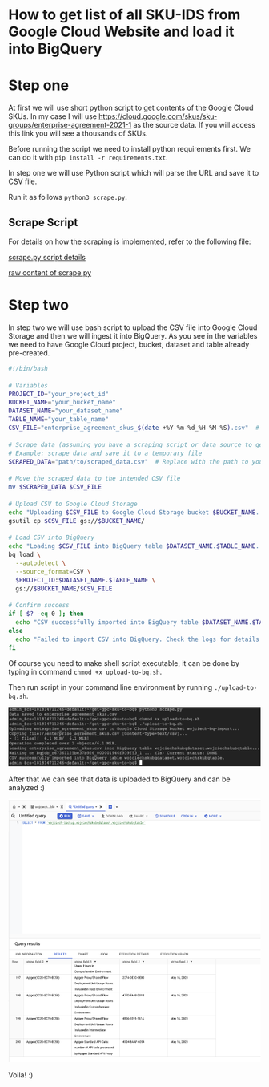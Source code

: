 # How to get list of all SKU-IDS from Google Cloud Website and load it into BigQuery

# Step one

At first we will use short python script to get contents of the Google Cloud SKUs. In my case I will use https://cloud.google.com/skus/sku-groups/enterprise-agreement-2021-1 as the source data. If you will access this link you will see a thousands of SKUs.

Before running the script we need to install python requirements first. We can do it with `pip install -r requirements.txt`.

In step one we will use Python script which will parse the URL and save it to CSV file.

Run it as follows `python3 scrape.py`.

## Scrape Script
For details on how the scraping is implemented, refer to the following file:

[scrape.py script details](https://github.com/wojciehm/get-gpc-sku-to-bq/blob/main/scrape.py)

[raw content of scrape.py](https://github.com/wojciehm/get-gpc-sku-to-bq/blob/main/scrape.py)



# Step two
In step two we will use bash script to upload the CSV file into Google Cloud Storage and then we will ingest it into BigQuery. As you see in the variables we need to have Google Cloud project, bucket, dataset and table already pre-created.

```bash
#!/bin/bash

# Variables
PROJECT_ID="your_project_id"
BUCKET_NAME="your_bucket_name"
DATASET_NAME="your_dataset_name"
TABLE_NAME="your_table_name"
CSV_FILE="enterprise_agreement_skus_$(date +%Y-%m-%d_%H-%M-%S).csv"  # Updated filename with date and time

# Scrape data (assuming you have a scraping script or data source to generate this)
# Example: scrape data and save it to a temporary file
SCRAPED_DATA="path/to/scraped_data.csv"  # Replace with the path to your actual scraped CSV

# Move the scraped data to the intended CSV file
mv $SCRAPED_DATA $CSV_FILE

# Upload CSV to Google Cloud Storage
echo "Uploading $CSV_FILE to Google Cloud Storage bucket $BUCKET_NAME..."
gsutil cp $CSV_FILE gs://$BUCKET_NAME/

# Load CSV into BigQuery
echo "Loading $CSV_FILE into BigQuery table $DATASET_NAME.$TABLE_NAME..."
bq load \
  --autodetect \
  --source_format=CSV \
  $PROJECT_ID:$DATASET_NAME.$TABLE_NAME \
  gs://$BUCKET_NAME/$CSV_FILE

# Confirm success
if [ $? -eq 0 ]; then
  echo "CSV successfully imported into BigQuery table $DATASET_NAME.$TABLE_NAME."
else
  echo "Failed to import CSV into BigQuery. Check the logs for details."
fi
```
Of course you need to make shell script executable, it can be done by typing in command `chmod +x upload-to-bq.sh`.

Then run script in your command line environment by running `./upload-to-bq.sh`.

![Script executed in Google Cloud Shell](cloud_shell_execution.png)

After that we can see that data is uploaded to BigQuery and can be analyzed :)

![Data is uploaded to BigQuery](data_uploaded_to_bq.png)

Voila! :)